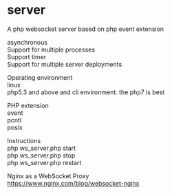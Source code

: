 # server
A php websocket server based on php event extension  

asynchronous  
Support for multiple processes  
Support timer  
Support for multiple server deployments    

Operating environment  
linux  
php5.3 and above and cli environment. the php7 is best  


PHP extension  
event   
pcntl  
posix     

Instructions  
php ws_server.php start  
php ws_server.php stop  
php ws_server.php restart        


Nginx as a WebSocket Proxy    
https://www.nginx.com/blog/websocket-nginx

